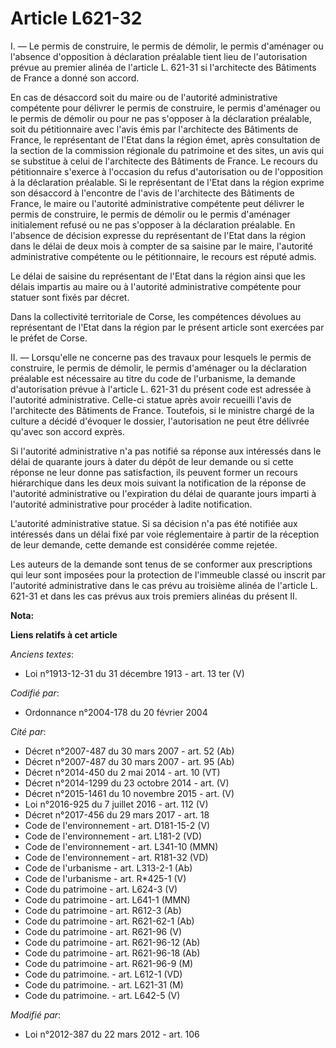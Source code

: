 # Article L621-32

I. ― Le permis de construire, le permis de démolir, le permis d'aménager ou l'absence d'opposition à déclaration préalable
tient lieu de l'autorisation prévue au premier alinéa de l'article L. 621-31 si l'architecte des Bâtiments de France a donné
son accord. 

En cas de désaccord soit du maire ou de l'autorité administrative compétente pour délivrer le permis de construire, le permis
d'aménager ou le permis de démolir ou pour ne pas s'opposer à la déclaration préalable, soit du pétitionnaire avec l'avis
émis par l'architecte des Bâtiments de France, le représentant de l'Etat dans la région émet, après consultation de la
section de la commission régionale du patrimoine et des sites, un avis qui se substitue à celui de l'architecte des Bâtiments
de France. Le recours du pétitionnaire s'exerce à l'occasion du refus d'autorisation ou de l'opposition à la déclaration
préalable. Si le représentant de l'Etat dans la région exprime son désaccord à l'encontre de l'avis de l'architecte des
Bâtiments de France, le maire ou l'autorité administrative compétente peut délivrer le permis de construire, le permis de
démolir ou le permis d'aménager initialement refusé ou ne pas s'opposer à la déclaration préalable. En l'absence de décision
expresse du représentant de l'Etat dans la région dans le délai de deux mois à compter de sa saisine par le maire, l'autorité
administrative compétente ou le pétitionnaire, le recours est réputé admis. 

Le délai de saisine du représentant de l'Etat dans la région ainsi que les délais impartis au maire ou à l'autorité
administrative compétente pour statuer sont fixés par décret. 

Dans la collectivité territoriale de Corse, les compétences dévolues au représentant de l'Etat dans la région par le présent
article sont exercées par le préfet de Corse. 

II. ― Lorsqu'elle ne concerne pas des travaux pour lesquels le permis de construire, le permis de démolir, le permis
d'aménager ou la déclaration préalable est nécessaire au titre du code de l'urbanisme, la demande d'autorisation prévue à
l'article L. 621-31 du présent code est adressée à l'autorité administrative. Celle-ci statue après avoir recueilli l'avis de
l'architecte des Bâtiments de France. Toutefois, si le ministre chargé de la culture a décidé d'évoquer le dossier,
l'autorisation ne peut être délivrée qu'avec son accord exprès. 

Si l'autorité administrative n'a pas notifié sa réponse aux intéressés dans le délai de quarante jours à dater du dépôt de
leur demande ou si cette réponse ne leur donne pas satisfaction, ils peuvent former un recours hiérarchique dans les deux
mois suivant la notification de la réponse de l'autorité administrative ou l'expiration du délai de quarante jours imparti à
l'autorité administrative pour procéder à ladite notification. 

L'autorité administrative statue. Si sa décision n'a pas été notifiée aux intéressés dans un délai fixé par voie
réglementaire à partir de la réception de leur demande, cette demande est considérée comme rejetée. 

Les auteurs de la demande sont tenus de se conformer aux prescriptions qui leur sont imposées pour la protection de
l'immeuble classé ou inscrit par l'autorité administrative dans le cas prévu au troisième alinéa de l'article L. 621-31 et
dans les cas prévus aux trois premiers alinéas du présent II.

**Nota:**



**Liens relatifs à cet article**

_Anciens textes_:

  - Loi n°1913-12-31 du 31 décembre 1913 - art. 13 ter (V)

_Codifié par_:

  - Ordonnance n°2004-178 du 20 février 2004

_Cité par_:

  - Décret n°2007-487 du 30 mars 2007 - art. 52 (Ab)
  - Décret n°2007-487 du 30 mars 2007 - art. 95 (Ab)
  - Décret n°2014-450 du 2 mai 2014 - art. 10 (VT)
  - Décret n°2014-1299 du 23 octobre 2014 - art. (V)
  - Décret n°2015-1461 du 10 novembre 2015 - art. (V)
  - Loi n°2016-925 du 7 juillet 2016 - art. 112 (V)
  - Décret n°2017-456 du 29 mars 2017 - art. 18
  - Code de l'environnement - art. D181-15-2 (V)
  - Code de l'environnement - art. L181-2 (VD)
  - Code de l'environnement - art. L341-10 (MMN)
  - Code de l'environnement - art. R181-32 (VD)
  - Code de l'urbanisme - art. L313-2-1 (Ab)
  - Code de l'urbanisme - art. R*425-1 (V)
  - Code du patrimoine - art. L624-3 (V)
  - Code du patrimoine - art. L641-1 (MMN)
  - Code du patrimoine - art. R612-3 (Ab)
  - Code du patrimoine - art. R621-62-1 (Ab)
  - Code du patrimoine - art. R621-96 (V)
  - Code du patrimoine - art. R621-96-12 (Ab)
  - Code du patrimoine - art. R621-96-18 (Ab)
  - Code du patrimoine - art. R621-96-9 (M)
  - Code du patrimoine. - art. L612-1 (VD)
  - Code du patrimoine. - art. L621-31 (M)
  - Code du patrimoine. - art. L642-5 (V)

_Modifié par_:

  - Loi n°2012-387 du 22 mars 2012 - art. 106
